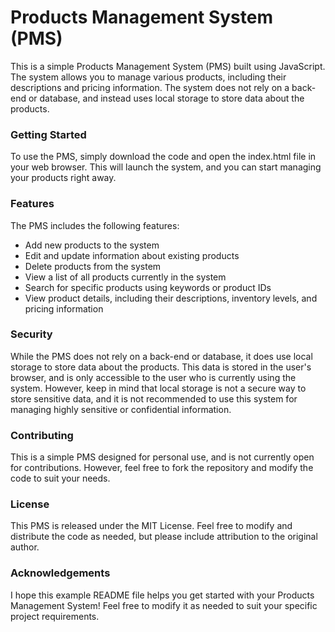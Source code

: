 <h1>Products Management System (PMS)</h1>
This is a simple Products Management System (PMS) built using JavaScript. The system allows you to manage various products, including their descriptions and pricing information. The system does not rely on a back-end or database, and instead uses local storage to store data about the products.

<h3>Getting Started</h3>
To use the PMS, simply download the code and open the index.html file in your web browser. This will launch the system, and you can start managing your products right away.

<h3>Features</h3>
The PMS includes the following features:

<ul>
<li>Add new products to the system</li>
<li>Edit and update information about existing products</li>
<li>Delete products from the system</li>
<li>View a list of all products currently in the system</li>
<li>Search for specific products using keywords or product IDs</li>
<li>View product details, including their descriptions, inventory levels, and pricing information</li>
</ul>

<h3>Security</h3>
While the PMS does not rely on a back-end or database, it does use local storage to store data about the products. This data is stored in the user's browser, and is only accessible to the user who is currently using the system. However, keep in mind that local storage is not a secure way to store sensitive data, and it is not recommended to use this system for managing highly sensitive or confidential information.

<h3>Contributing</h3>
This is a simple PMS designed for personal use, and is not currently open for contributions. However, feel free to fork the repository and modify the code to suit your needs.

<h3>License</h3>
This PMS is released under the MIT License. Feel free to modify and distribute the code as needed, but please include attribution to the original author.

<h3>Acknowledgements</h3>
I hope this example README file helps you get started with your Products Management System! Feel free to modify it as needed to suit your specific project requirements.
